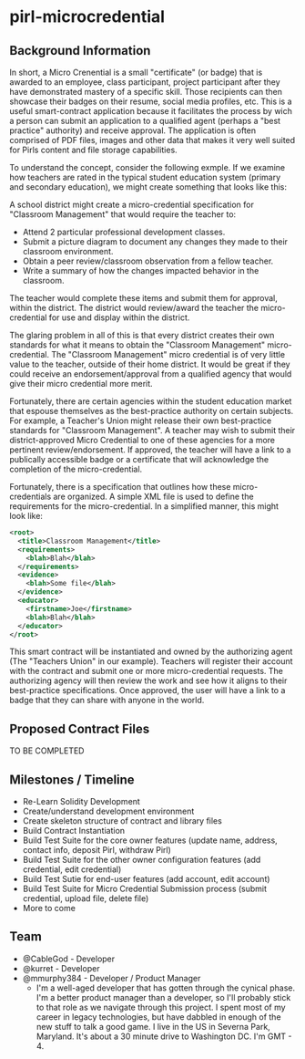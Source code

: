 # pirl-microcredential

## Background Information
In short, a Micro Crenential is a small "certificate" (or badge) that is awarded to an employee, class participant, project participant after they have demonstrated mastery of a specific skill. Those recipients can then showcase their badges on their resume, social media profiles, etc.  This is a useful smart-contract application because it facilitates the process by wich a person can submit an application to a qualified agent (perhaps a "best practice" authority) and receive approval.  The application is often comprised of PDF files, images and other data that makes it very well suited for Pirls content and file storage capabilities.

To understand the concept, consider the following exmple.  If we examine how teachers are rated in the typical student education system (primary and secondary education), we might create something that looks like this:

A school district might create a micro-credential specification for "Classroom Management" that would require the teacher to:
* Attend 2 particular professional development classes.
* Submit a picture diagram to document any changes they made to their classroom environment.
* Obtain a peer review/classroom observation from a fellow teacher.
* Write a summary of how the changes impacted behavior in the classroom.

The teacher would complete these items and submit them for approval, within the district.  The district would review/award the teacher the micro-credential for use and display within the district.

The glaring problem in all of this is that every district creates their own standards for what it means to obtain the "Classroom Management" micro-credential.  The "Classroom Management" micro credential is of very little value to the teacher, outside of their home district.  It would be great if they could receive an endorsement/approval from a qualified agency that would give their micro credential more merit.

Fortunately, there are certain agencies within the student education market that espouse themselves as the best-practice authority on certain subjects.  For example, a Teacher's Union might release their own best-practice standards for "Classroom Management".  A teacher may wish to submit their district-approved Micro Credential to one of these agencies for a more pertinent review/endorsement.  If approved, the teacher will have a link to a publically accessible badge or a certificate that will acknowledge the completion of the micro-credential.

Fortunately, there is a specification that outlines how these micro-credentials are organized.  A simple XML file is used to define the requirements for the micro-credential.  In a simplified manner, this might look like:

```xml
<root>
  <title>Classroom Management</title>
  <requirements>
    <blah>Blah</blah>
  </requirements>
  <evidence>
    <blah>Some file</blah>
  </evidence>
  <educator>
    <firstname>Joe</firstname>
    <blah>Blah</blah>
  </educator>
</root>
```

This smart contract will be instantiated and owned by the authorizing agent (The "Teachers Union" in our example).  Teachers will register their account with the contract and submit one or more micro-credential requests.  The authorizing agency will then review the work and see how it aligns to their best-practice specifications.  Once approved, the user will have a link to a badge that they can share with anyone in the world.


## Proposed Contract Files
TO BE COMPLETED


## Milestones / Timeline
* Re-Learn Solidity Development
* Create/understand development environment
* Create skeleton structure of contract and library files
* Build Contract Instantiation
* Build Test Suite for the core owner features (update name, address, contact info, deposit Pirl, withdraw Pirl)
* Build Test Suite for the other owner configuration features (add credential, edit credential)
* Build Test Sutie for end-user features (add account, edit account)
* Build Test Suite for Micro Credential Submission process (submit credential, upload file, delete file)
* More to come

## Team
  * @CableGod - Developer
  * @kurret - Developer
  * @mmurphy384 - Developer / Product Manager
    * I'm a well-aged developer that has gotten through the cynical phase.  I'm a better product manager than a developer, so I'll probably stick to that role as we navigate through this project.  I spent most of my career in legacy technologies, but have dabbled in enough of the new stuff to talk a good game.  I live in the US in Severna Park, Maryland.  It's about a 30 minute drive to Washington DC.  I'm GMT - 4.
